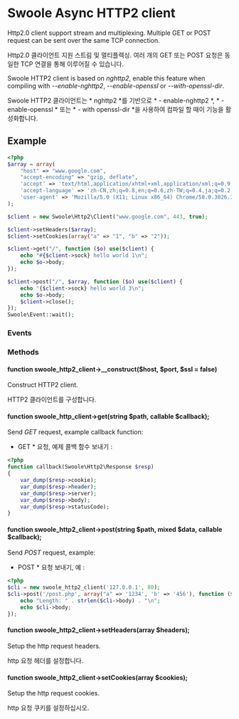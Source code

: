 # Swoole Async HTTP2 client

Http2.0 client support stream and multiplexing. Multiple GET or POST request can be sent over the same TCP connection.

Http2.0 클라이언트 지원 스트림 및 멀티플렉싱. 여러 개의 GET 또는 POST 요청은 동일한 TCP 연결을 통해 이루어질 수 있습니다.

Swoole HTTP2 client is based on *nghttp2*, enable this feature when compiling with *--enable-nghttp2*, *--enable-openssl* or *--with-openssl-dir*.

Swoole HTTP2 클라이언트는 * nghttp2 *를 기반으로 * - enable-nghttp2 *, * - enable-openssl * 또는 * - with openssl-dir *을 사용하여 컴파일 할 때이 기능을 활성화합니다.

## Example

``` php
<?php
$array = array(
    "host" => "www.google.com",
    "accept-encoding" => "gzip, deflate",
    'accept' => 'text/html,application/xhtml+xml,application/xml;q=0.9,image/webp,*/*;q=0.8',
    'accept-language' => 'zh-CN,zh;q=0.8,en;q=0.6,zh-TW;q=0.4,ja;q=0.2',
    'user-agent' => 'Mozilla/5.0 (X11; Linux x86_64) Chrome/58.0.3026.3 Safari/537.36',
);

$client = new Swoole\Http2\Client("www.google.com", 443, true);

$client->setHeaders($array);
$client->setCookies(array("a" => "1", "b" => "2"));

$client->get("/", function ($o) use($client) {
    echo "#{$client->sock} hello world 1\n";
    echo $o->body;
});

$client->post("/", $array, function ($o) use($client) {
    echo "{$client->sock} hello world 3\n";
    echo $o->body;
    $client->close();
});
Swoole\Event::wait();
```

### Events

### Methods

#### function swoole_http2_client->__construct($host, $port, $ssl = false)

Construct HTTP2 client.

HTTP2 클라이언트를 구성합니다.

#### function swoole_http_client->get(string $path, callable $callback);

Send *GET* request, example callback function:

* GET * 요청, 예제 콜백 함수 보내기 :

``` php
<?php
function callback(Swoole\Http2\Response $resp)
{
    var_dump($resp->cookie);
    var_dump($resp->header);
    var_dump($resp->server);
    var_dump($resp->body);
    var_dump($resp->statusCode);
}
```

#### function swoole_http2_client->post(string $path, mixed $data, callable $callback);

Send *POST* request, example:

* POST * 요청 보내기, 예 :

``` php
<?php
$cli = new swoole_http2_client('127.0.0.1', 80); 
$cli->post('/post.php', array("a" => '1234', 'b' => '456'), function ($response) {
    echo "Length: " . strlen($cli->body) . "\n";
    echo $cli->body;
});
```

#### function swoole_http2_client->setHeaders(array $headers);

Setup the http request headers.

http 요청 헤더를 설정합니다.

#### function swoole_http2_client->setCookies(array $cookies);

Setup the http request cookies.

http 요청 쿠키를 설정하십시오.





